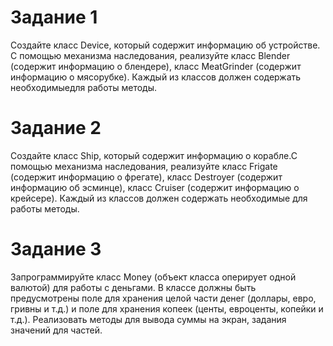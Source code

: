 # Задание 1
Создайте класс Device, который содержит информацию об устройстве. С помощью механизма наследования, реализуйте класс Blender (содержит информацию о блендере), класс MeatGrinder (содержит информацию 
о мясорубке). Каждый из классов должен содержать необходимыедля работы методы.

# Задание 2
Создайте класс Ship, который содержит информацию о корабле.С помощью механизма наследования, реализуйте класс Frigate (содержит информацию о фрегате), класс Destroyer (содержит информацию об эсминце), класс
Cruiser (содержит информацию о крейсере). Каждый из классов должен содержать необходимые для работы методы.

# Задание 3
Запрограммируйте класс Money (объект класса оперирует одной валютой) для работы с деньгами. В классе должны быть предусмотрены поле для хранения целой части денег (доллары, евро, гривны и т.д.) и
поле для хранения копеек (центы, евроценты, копейки и т.д.). Реализовать методы для вывода суммы на экран, задания значений для частей. 
